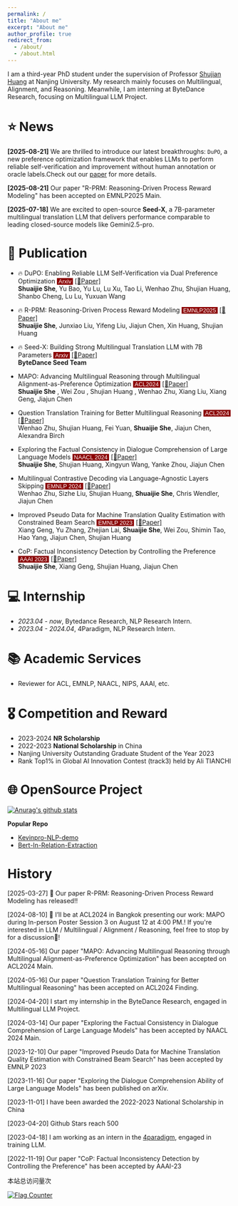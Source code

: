```yaml
---
permalink: /
title: "About me"
excerpt: "About me"
author_profile: true
redirect_from: 
  - /about/
  - /about.html
---
```


I am a third-year PhD student under the supervision of Professor [Shujian Huang](http://nlp.nju.edu.cn/huangsj) at Nanjing University. My research mainly focuses on Multilingual, Alignment, and Reasoning. Meanwhile, I am interning at ByteDance Research, focusing on Multilingual LLM Project.

⭐ News
==========
**\[2025-08-21\]** We are thrilled to introduce our latest breakthroughs: `DuPO`, a new preference optimization framework that enables LLMs to perform reliable self-verification and improvement without human annotation or oracle labels.Check out our [paper](https://arxiv.org/abs/2508.14460) for more details.

**\[2025-08-21\]** Our paper "R-PRM: Reasoning-Driven Process Reward Modeling" has been accepted on EMNLP2025 Main.  

**\[2025-07-18\]** We are excited to open-source **Seed-X**, a 7B-parameter multilingual translation LLM that delivers performance comparable to leading closed-source models like Gemini2.5-pro.



# 📰 Publication
- 🔥 DuPO: Enabling Reliable LLM Self-Verification via Dual Preference Optimization <font style="background: #8c0000" color="white" face='Arial' size="2pt">&nbsp;Arxiv&nbsp;</font>  [[📄Paper]](https://arxiv.org/abs/2508.14460)  
**Shuaijie She**, Yu Bao, Yu Lu, Lu Xu, Tao Li, Wenhao Zhu, Shujian Huang, Shanbo Cheng, Lu Lu, Yuxuan Wang

- 🔥 R-PRM: Reasoning-Driven Process Reward Modeling <font style="background: #8c0000" color="white" face='Arial' size="2pt">&nbsp;EMNLP2025&nbsp;</font>  [[📄Paper]](https://arxiv.org/abs/2503.21295)  
**Shuaijie She**, Junxiao Liu, Yifeng Liu, Jiajun Chen, Xin Huang, Shujian Huang


- 🔥 Seed-X: Building Strong Multilingual Translation LLM with 7B Parameters <font style="background: #8c0000" color="white" face='Arial' size="2pt">&nbsp;Arxiv&nbsp;</font>  [[📄Paper]](https://arxiv.org/abs/2507.13618)  
**ByteDance Seed Team**
- MAPO: Advancing Multilingual Reasoning through Multilingual
Alignment-as-Preference Optimization  <font style="background: #8c0000" color="white" face='Arial' size="2pt">&nbsp;ACL2024&nbsp;</font>  [[📄Paper]](https://arxiv.org/abs/2401.06838)  
**Shuaijie She** , Wei Zou , Shujian Huang , Wenhao Zhu,
Xiang Liu, Xiang Geng, Jiajun Chen

- Question Translation Training for Better Multilingual Reasoning  <font style="background: #8c0000" color="white" face='Arial' size="2pt">&nbsp;ACL2024&nbsp;</font> [[📄Paper]](https://arxiv.org/abs/2401.07817)  
Wenhao Zhu, Shujian Huang, Fei Yuan, **Shuaijie She**, Jiajun Chen, Alexandra Birch

- Exploring the Factual Consistency in Dialogue Comprehension of Large Language Models <font style="background: #8c0000" color="white" face='Arial' size="2pt">&nbsp;NAACL 2024&nbsp;</font> [[📄Paper]](https://arxiv.org/abs/2311.07194)  
**Shuaijie She**, Shujian Huang, Xingyun Wang, Yanke Zhou, Jiajun Chen  

- Multilingual Contrastive Decoding via Language-Agnostic Layers Skipping <font style="background: #8c0000" color="white" face='Arial' size="2pt">&nbsp;EMNLP 2024&nbsp;</font> [[📄Paper]](https://arxiv.org/abs/2407.10795)   
Wenhao Zhu, Sizhe Liu, Shujian Huang, **Shuaijie She**, Chris Wendler, Jiajun Chen 

- Improved Pseudo Data for Machine Translation Quality Estimation with Constrained Beam Search <font style="background: #8c0000" color="white" face='Arial' size="2pt">&nbsp;EMNLP 2023&nbsp;</font> [[📄Paper]](https://aclanthology.org/2023.emnlp-main.764/)  
Xiang Geng, Yu Zhang, Zhejian Lai, **Shuaijie She**, Wei Zou, Shimin Tao, Hao Yang, Jiajun Chen, Shujian Huang  

- CoP: Factual Inconsistency Detection by Controlling the Preference <font style="background: #8c0000" color="white" face='Arial' size="2pt">&nbsp;AAAI 2023&nbsp;</font> [[📄Paper]](https://aclanthology.org/2023.ccl-2.3.pdf)   
**Shuaijie She**, Xiang Geng, Shujian Huang, Jiajun Chen  


# 💻 Internship
- *2023.04 - now*, Bytedance Research, NLP Research Intern.
- *2023.04 - 2024.04*, 4Paradigm, NLP Research Intern.

# 📚 Academic Services
- Reviewer for ACL, EMNLP, NAACL, NIPS, AAAI, etc.

# 🎖 Competition and Reward
- 2023-2024 **NR Scholarship**
- 2022-2023 **National Scholarship** in China
- Nanjing University Outstanding Graduate Student of the Year 2023
- Rank Top1% in Global AI Innovation Contest (track3) held by Ali TIANCHI

# 🌐 OpenSource Project
[![Anurag's github stats](https://github-readme-stats.vercel.app/api?username=Ricardokevins)](https://github.com/anuraghazra/github-readme-stats)

<!--- <a href="https://github.com/anuraghazra/github-readme-stats"><img align="right" src="https://github-readme-stats.vercel.app/api?theme=vue&include_all_commits=true&username=Ricardokevins&show_icons=true&hide_border=true"></a> --->

**Popular Repo**
- [Kevinpro-NLP-demo](https://github.com/Ricardokevins/Kevinpro-NLP-demo) 
- [Bert-In-Relation-Extraction](https://github.com/Ricardokevins/Bert-In-Relation-Extraction)

# History
\[2025-03-27\] 🚀 Our paper R-PRM: Reasoning-Driven Process Reward Modeling  has released!! 

\[2024-08-10\] 🚀 I’ll be at ACL2024 in Bangkok presenting our work: MAPO during In-person Poster Session 3 on August 12 at 4:00 PM.! If you're interested in LLM / Multilingual / Alignment / Reasoning, feel free to stop by for a discussion🤝!


\[2024-05-16\]  Our paper "MAPO: Advancing Multilingual Reasoning through Multilingual Alignment-as-Preference Optimization" has been accepted on ACL2024 Main.  

\[2024-05-16\]  Our paper "Question Translation Training for Better Multilingual Reasoning" has been accepted on ACL2024 Finding.  

\[2024-04-20\] I start my internship in the ByteDance Research, engaged in Multilingual LLM Project.

\[2024-03-14\] Our paper "Exploring the Factual Consistency in Dialogue Comprehension of Large Language Models" has been accepted by NAACL 2024 Main.  


\[2023-12-10\] Our paper "Improved Pseudo Data for Machine Translation Quality Estimation with Constrained Beam Search" has been accepted by EMNLP 2023 

\[2023-11-16\] Our paper "Exploring the Dialogue Comprehension Ability of Large Language Models" has been published on arXiv.

\[2023-11-01\] I have been awarded the 2022-2023 National Scholarship in China

\[2023-04-20\] Github Stars reach 500

\[2023-04-18\] I am working as an intern in the [4paradigm](https://www.4paradigm.com/index.html), engaged in training LLM.

\[2022-11-19\] Our paper "CoP: Factual Inconsistency Detection by Controlling the Preference" has been accepted by AAAI-23 


<script async src="//busuanzi.ibruce.info/busuanzi/2.3/busuanzi.pure.mini.js"></script>
<span id="busuanzi_container_site_pv">本站总访问量<span id="busuanzi_value_site_pv"></span>次</span>

<a href="https://info.flagcounter.com/6u51"><img src="https://s11.flagcounter.com/count2/6u51/bg_FFFFFF/txt_000000/border_CCCCCC/columns_3/maxflags_3/viewers_0/labels_0/pageviews_1/flags_0/percent_0/" alt="Flag Counter" border="0"></a>